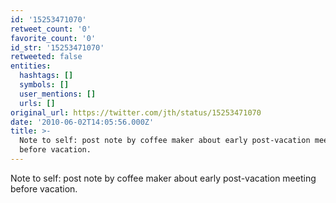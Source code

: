 ```yaml
---
id: '15253471070'
retweet_count: '0'
favorite_count: '0'
id_str: '15253471070'
retweeted: false
entities:
  hashtags: []
  symbols: []
  user_mentions: []
  urls: []
original_url: https://twitter.com/jth/status/15253471070
date: '2010-06-02T14:05:56.000Z'
title: >-
  Note to self: post note by coffee maker about early post-vacation meeting
  before vacation.
---
```


Note to self: post note by coffee maker about early post-vacation meeting before vacation.